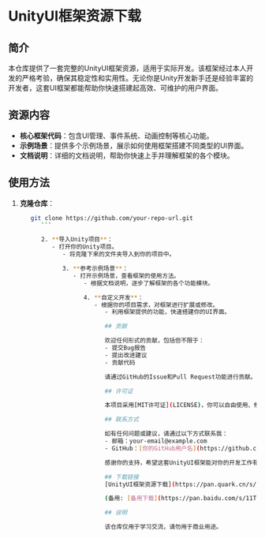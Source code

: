 # UnityUI框架资源下载

## 简介

本仓库提供了一套完整的UnityUI框架资源，适用于实际开发。该框架经过本人开发的严格考验，确保其稳定性和实用性。无论你是Unity开发新手还是经验丰富的开发者，这套UI框架都能帮助你快速搭建起高效、可维护的用户界面。

## 资源内容

- **核心框架代码**：包含UI管理、事件系统、动画控制等核心功能。
- **示例场景**：提供多个示例场景，展示如何使用框架搭建不同类型的UI界面。
- **文档说明**：详细的文档说明，帮助你快速上手并理解框架的各个模块。

## 使用方法

1. **克隆仓库**：
   ```bash
      git clone https://github.com/your-repo-url.git
         ```

         2. **导入Unity项目**：
            - 打开你的Unity项目。
               - 将克隆下来的文件夹导入到你的项目中。

               3. **参考示例场景**：
                  - 打开示例场景，查看框架的使用方法。
                     - 根据文档说明，逐步了解框架的各个功能模块。

                     4. **自定义开发**：
                        - 根据你的项目需求，对框架进行扩展或修改。
                           - 利用框架提供的功能，快速搭建你的UI界面。

                           ## 贡献

                           欢迎任何形式的贡献，包括但不限于：
                           - 提交Bug报告
                           - 提出改进建议
                           - 贡献代码

                           请通过GitHub的Issue和Pull Request功能进行贡献。

                           ## 许可证

                           本项目采用[MIT许可证](LICENSE)，你可以自由使用、修改和分发本框架。

                           ## 联系方式

                           如有任何问题或建议，请通过以下方式联系我：
                           - 邮箱：your-email@example.com
                           - GitHub：[你的GitHub用户名](https://github.com/your-username)

                           感谢你的支持，希望这套UnityUI框架能对你的开发工作有所帮助！

                           ## 下载链接
                           [UnityUI框架资源下载](https://pan.quark.cn/s/a8e5a1e46bb2) 

                           (备用: [备用下载](https://pan.baidu.com/s/11T8lVRATnmqp0S0dWLiLnA?pwd=1234))

                           ## 说明

                           该仓库仅用于学习交流，请勿用于商业用途。
